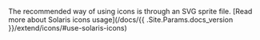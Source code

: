 The recommended way of using icons is through an SVG sprite file. [Read more about Solaris icons usage](/docs/{{ .Site.Params.docs_version }}/extend/icons/#use-solaris-icons)
